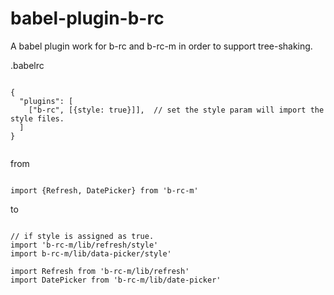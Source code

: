 # babel-plugin-b-rc
A babel plugin work for b-rc and b-rc-m in order to support tree-shaking.


.babelrc

```

{
  "plugins": [
    ["b-rc", [{style: true}]],  // set the style param will import the style files.
  ]
}


```


from 

```

import {Refresh, DatePicker} from 'b-rc-m'

```

to

```

// if style is assigned as true.
import 'b-rc-m/lib/refresh/style'
import b-rc-m/lib/data-picker/style'

import Refresh from 'b-rc-m/lib/refresh'
import DatePicker from 'b-rc-m/lib/date-picker'

```